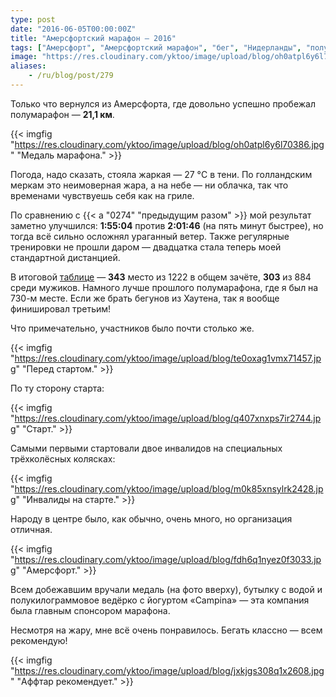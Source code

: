 ```yaml
---
type: post
date: "2016-06-05T00:00:00Z"
title: "Амерсфортский марафон — 2016"
tags: ["Амерсфорт", "Амерсфортский марафон", "бег", "Нидерланды", "полумарафон", "спорт"]
image: "https://res.cloudinary.com/yktoo/image/upload/blog/oh0atpl6y6l70386.jpg"
aliases:
    - /ru/blog/post/279
---
```


Только что вернулся из Амерсфорта, где довольно успешно пробежал полумарафон — **21,1 км**.

{{< imgfig "https://res.cloudinary.com/yktoo/image/upload/blog/oh0atpl6y6l70386.jpg" "Медаль марафона." >}}

Погода, надо сказать, стояла жаркая — 27 °C в тени. По голландским меркам это неимоверная жара, а на небе — ни облачка, так что временами чувствуешь себя как на гриле.

<!--more-->

По сравнению с {{< a "0274" "предыдущим разом" >}} мой результат заметно улучшился: **1:55:04** против **2:01:46** (на пять минут быстрее), но тогда всё сильно осложнял ураганный ветер. Также регулярные тренировки не прошли даром — двадцатка стала теперь моей стандартной дистанцией.

В итоговой [таблице](http://nl.mylaps.com/evenementen/uitslagen/2016/jun/5/amersfoort/HalfTot.html) — **343** место из 1222 в общем зачёте, **303** из 884 среди мужиков. Намного лучше прошлого полумарафона, где я был на 730-м месте. Если же брать бегунов из Хаутена, так я вообще финишировал третьим!

Что примечательно, участников было почти столько же.

{{< imgfig "https://res.cloudinary.com/yktoo/image/upload/blog/te0oxag1vmx71457.jpg" "Перед стартом." >}}

По ту сторону старта:

{{< imgfig "https://res.cloudinary.com/yktoo/image/upload/blog/q407xnxps7ir2744.jpg" "Старт." >}}

Самыми первыми стартовали двое инвалидов на специальных трёхколёсных колясках:

{{< imgfig "https://res.cloudinary.com/yktoo/image/upload/blog/m0k85xnsylrk2428.jpg" "Инвалиды на старте." >}}

Народу в центре было, как обычно, очень много, но организация отличная.

{{< imgfig "https://res.cloudinary.com/yktoo/image/upload/blog/fdh6q1nyez0f3033.jpg" "Амерсфорт." >}}

Всем добежавшим вручали медаль (на фото вверху), бутылку с водой и полукилограммовое ведёрко с йогуртом «Campina» — эта компания была главным спонсором марафона.

Несмотря на жару, мне всё очень понравилось. Бегать классно — всем рекомендую!

{{< imgfig "https://res.cloudinary.com/yktoo/image/upload/blog/jxkjgs308q1x2608.jpg" "Аффтар рекомендует." >}}
